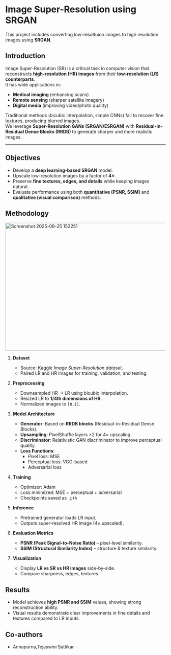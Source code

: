 #  Image Super-Resolution using SRGAN  
This project includes converting low-resoltuion images to high resolution images using **SRGAN**.
## Introduction  
Image Super-Resolution (SR) is a critical task in computer vision that reconstructs **high-resolution (HR) images** from their **low-resolution (LR) counterparts**.  
It has wide applications in:  
-  **Medical imaging** (enhancing scans)  
-  **Remote sensing** (sharper satellite imagery)  
- **Digital media** (improving video/photo quality)  

Traditional methods (bicubic interpolation, simple CNNs) fail to recover fine textures, producing blurred images.  
We leverage **Super-Resolution GANs (SRGAN/ESRGAN)** with **Residual-in-Residual Dense Blocks (RRDB)** to generate sharper and more realistic images.  

---

##  Objectives  
- Develop a **deep learning-based SRGAN** model.  
- Upscale low-resolution images by a factor of **4×**.  
- Preserve **fine textures, edges, and details** while keeping images natural.  
- Evaluate performance using both **quantitative (PSNR, SSIM)** and **qualitative (visual comparison)** methods.  



## Methodology  
<img width="900" height="400" alt="Screenshot 2025-08-25 153251" src="https://github.com/user-attachments/assets/d401e033-18fc-47d8-b35e-f5b8fe545680" />

1. **Dataset**  
   - Source: Kaggle *Image Super-Resolution dataset*.  
   - Paired LR and HR images for training, validation, and testing.  

2. **Preprocessing**  
   - Downsampled HR → LR using bicubic interpolation.  
   - Resized LR to **1/4th dimensions of HR**.  
   - Normalized images to `[0,1]`.  

3. **Model Architecture**  
   - **Generator**: Based on **RRDB blocks** (Residual-in-Residual Dense Blocks).  
   - **Upsampling**: PixelShuffle layers ×2 for 4× upscaling.  
   - **Discriminator**: Relativistic GAN discriminator to improve perceptual quality.  
   - **Loss Functions**:  
     - Pixel loss: MSE  
     - Perceptual loss: VGG-based  
     - Adversarial loss  

4. **Training**  
   - Optimizer: Adam  
   - Loss minimized: MSE + perceptual + adversarial  
   - Checkpoints saved as `.pth`  

5. **Inference**  
   - Pretrained generator loads LR input.  
   - Outputs super-resolved HR image (4× upscaled).  

6. **Evaluation Metrics**  
   - **PSNR (Peak Signal-to-Noise Ratio)** – pixel-level similarity.  
   - **SSIM (Structural Similarity Index)** – structure & texture similarity.  

7. **Visualization**  
   - Display **LR vs SR vs HR images** side-by-side.  
   - Compare sharpness, edges, textures.  


##  Results  

- Model achieves **high PSNR and SSIM** values, showing strong reconstruction ability.  
- Visual results demonstrate clear improvements in fine details and textures compared to LR inputs.  

## Co-authors
- Annapurna,Tejaswini Sattikar


